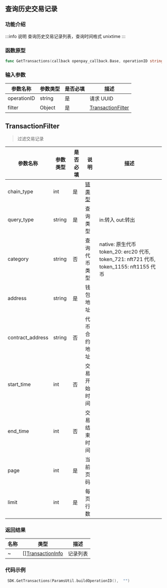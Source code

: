 ## 查询历史交易记录

### 功能介绍

:::info 说明
查询历史交易记录列表，查询时间格式 unixtime
:::

### 函数原型

```go showLineNumbers
func GetTransactions(callback openpay_callback.Base, operationID string, filter TransactionFilter)
```

### 输入参数

| 参数名称    | 参数类型 | 是否必填 | 描述                  |
| ----------- | -------- | -------- | --------------------- |
| operationID | string   | 是       | 请求 UUID             |
| filter      | Object   | 是       | [TransactionFilter]() |

## TransactionFilter

> 过滤交易记录

| 参数名称         | 参数类型 | 是否必填 | 说明                                | 描述                                                                                    |
| ---------------- | -------- | -------- | ----------------------------------- | --------------------------------------------------------------------------------------- |
| chain_type      | int      | 是       | [链类型](/common/enum.md#chaintype) |                                                                                         |
| query_type       | string   | 是       | 查询类型                            | in:转入 out:转出                                                                        |
| category         | string   | 否       | 查询代币类型                        | native: 原生代币 token_20: erc20 代币, token_721: nft721 代币, token_1155: nft1155 代币 |
| address          | string   | 是       | 钱包地址                            |                                                                                         |
| contract_address | string   | 否       | 代币合约地址                        |                                                                                         |
| start_time       | int      | 否       | 交易开始时间                        |                                                                                         |
| end_time         | int      | 否       | 交易结束时间                        |                                                                                         |
| page             | int      | 是       | 当前页码                            |                                                                                         |
| limit            | int      | 是       | 每页行数                            |                                                                                         |

### 返回结果

| 名称 | 类型                                                   | 描述     |
| ---- | ------------------------------------------------------ | -------- |
| ~    | [][TransactionInfo](/common/entity.md#transactioninfo) | 记录列表 |

### 代码示例

```go showLineNumbers
 SDK.GetTransactions(ParamsUtil.buildOperationID(),  "")
```
